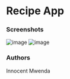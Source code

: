 # Recipe App

### Screenshots
![image](https://github.com/user-attachments/assets/990d9819-e354-4d04-859b-7ba165981991)
![image](https://github.com/user-attachments/assets/1e576e87-aa8b-4650-985f-310a7d719574)


### Authors
Innocent Mwenda

